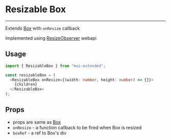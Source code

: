 # Resizable Box

---

Extends [Box](https://mui.com/material-ui/react-box/) with `onResize` callback

Implemented using [ResizeObserver](https://developer.mozilla.org/en-US/docs/Web/API/ResizeObserver) webapi

## Usage

```typescript
import { ResizableBox } from "mui-extended";

const resizableBox = (
  <ResizableBox onResize={(width: number, height: number) => {}}>
    {children}
  </ResizableBox>
);
```

## Props

- props are same as [Box](https://mui.com/material-ui/react-box/)
- `onResize` - a function callback to be fired when Box is resized
- `boxRef` - a ref to Box's div
